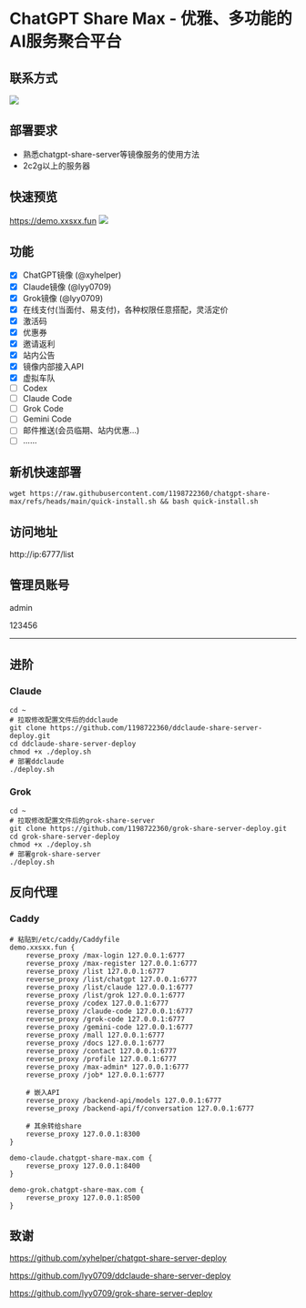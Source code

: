 # ChatGPT Share Max - 优雅、多功能的AI服务聚合平台
## 联系方式
![](https://raw.githubusercontent.com/1198722360/picture/main/20251009051633332.png)

## 部署要求
- 熟悉chatgpt-share-server等镜像服务的使用方法
- 2c2g以上的服务器

## 快速预览
https://demo.xxsxx.fun
![](https://raw.githubusercontent.com/1198722360/picture/main/20251009051536971.png)

## 功能
- [x] ChatGPT镜像 (@xyhelper)
- [x] Claude镜像 (@lyy0709)
- [x] Grok镜像 (@lyy0709)
- [x] 在线支付(当面付、易支付)，各种权限任意搭配，灵活定价
- [x] 激活码
- [x] 优惠券
- [x] 邀请返利
- [x] 站内公告
- [x] 镜像内部接入API
- [x] 虚拟车队
- [ ] Codex
- [ ] Claude Code
- [ ] Grok Code
- [ ] Gemini Code
- [ ] 邮件推送(会员临期、站内优惠...)
- [ ] ......

## 新机快速部署
```
wget https://raw.githubusercontent.com/1198722360/chatgpt-share-max/refs/heads/main/quick-install.sh && bash quick-install.sh
```

## 访问地址
http://ip:6777/list

## 管理员账号
admin

123456




------------





## 进阶
### Claude
```
cd ~
# 拉取修改配置文件后的ddclaude
git clone https://github.com/1198722360/ddclaude-share-server-deploy.git
cd ddclaude-share-server-deploy
chmod +x ./deploy.sh
# 部署ddclaude
./deploy.sh
```

### Grok
```
cd ~
# 拉取修改配置文件后的grok-share-server
git clone https://github.com/1198722360/grok-share-server-deploy.git
cd grok-share-server-deploy
chmod +x ./deploy.sh
# 部署grok-share-server
./deploy.sh
```

## 反向代理
### Caddy
```
# 粘贴到/etc/caddy/Caddyfile
demo.xxsxx.fun {
    reverse_proxy /max-login 127.0.0.1:6777
    reverse_proxy /max-register 127.0.0.1:6777
    reverse_proxy /list 127.0.0.1:6777
    reverse_proxy /list/chatgpt 127.0.0.1:6777
    reverse_proxy /list/claude 127.0.0.1:6777
    reverse_proxy /list/grok 127.0.0.1:6777
    reverse_proxy /codex 127.0.0.1:6777
    reverse_proxy /claude-code 127.0.0.1:6777
    reverse_proxy /grok-code 127.0.0.1:6777
    reverse_proxy /gemini-code 127.0.0.1:6777
    reverse_proxy /mall 127.0.0.1:6777
    reverse_proxy /docs 127.0.0.1:6777
    reverse_proxy /contact 127.0.0.1:6777
    reverse_proxy /profile 127.0.0.1:6777
    reverse_proxy /max-admin* 127.0.0.1:6777
    reverse_proxy /job* 127.0.0.1:6777

    # 嵌入API
    reverse_proxy /backend-api/models 127.0.0.1:6777
    reverse_proxy /backend-api/f/conversation 127.0.0.1:6777

    # 其余转给share
    reverse_proxy 127.0.0.1:8300
}

demo-claude.chatgpt-share-max.com {
    reverse_proxy 127.0.0.1:8400
}

demo-grok.chatgpt-share-max.com {
    reverse_proxy 127.0.0.1:8500
}
```


## 致谢
https://github.com/xyhelper/chatgpt-share-server-deploy

https://github.com/lyy0709/ddclaude-share-server-deploy

https://github.com/lyy0709/grok-share-server-deploy